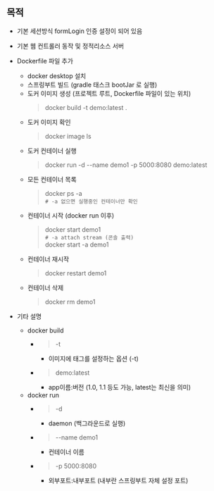 ## 목적

- 기본 세션방식 formLogin 인증 설정이 되어 있음
- 기본 웹 컨트롤러 동작 및 정적리소스 서버
- Dockerfile 파일 추가
  - docker desktop 설치
  - 스프링부트 빌드 (gradle 태스크 bootJar 로 실행)
  - 도커 이미지 생성 (프로젝트 루트, Dockerfile 파일이 있는 위치)
    > docker build -t demo:latest .
  - 도커 이미지 확인
    > docker image ls
  - 도커 컨테이너 실행
    > docker run -d --name demo1 -p 5000:8080 demo:latest
  - 모든 컨테이너 목록
    > docker ps -a<br>
    `# -a 없으면 실행중인 컨테이너만 확인`
  - 컨테이너 시작 (docker run 이후)
    > docker start demo1<br>
    `# -a attach stream (콘솔 출력)`<br>
    docker start -a demo1
  - 컨테이너 재시작
    > docker restart demo1
  - 컨테이너 삭제
    > docker rm demo1

- 기타 설명
  - docker build
    - > -t
      - 이미지에 태그를 설정하는 옵션 (-t)
    - > demo:latest
      - app이름:버전 (1.0, 1.1 등도 가능, latest는 최신을 의미)
  - docker run
    - > -d
      - daemon (백그라운드로 실행)
    - > --name demo1
      - 컨테이너 이름
    - > -p 5000:8080
      - 외부포트:내부포트 (내부란 스프링부트 자체 설정 포트)